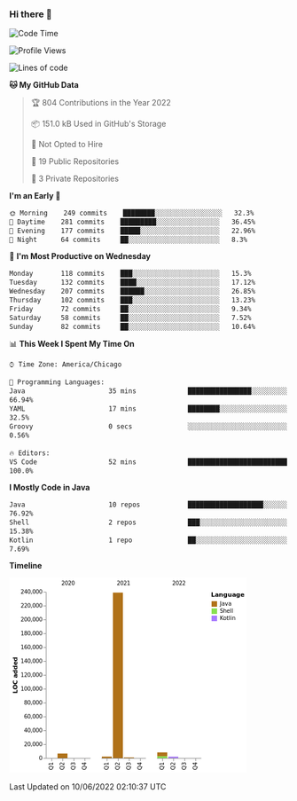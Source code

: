 ### Hi there 👋


<!--START_SECTION:waka-->
![Code Time](http://img.shields.io/badge/Code%20Time-2%2C276%20hrs%2055%20mins-blue)

![Profile Views](http://img.shields.io/badge/Profile%20Views-0-blue)

![Lines of code](https://img.shields.io/badge/From%20Hello%20World%20I%27ve%20Written-259%20Thousand%20lines%20of%20code-blue)

**🐱 My GitHub Data** 

> 🏆 804 Contributions in the Year 2022
 > 
> 📦 151.0 kB Used in GitHub's Storage 
 > 
> 🚫 Not Opted to Hire
 > 
> 📜 19 Public Repositories 
 > 
> 🔑 3 Private Repositories  
 > 
**I'm an Early 🐤** 

```text
🌞 Morning    249 commits    ████████░░░░░░░░░░░░░░░░░   32.3% 
🌆 Daytime    281 commits    █████████░░░░░░░░░░░░░░░░   36.45% 
🌃 Evening    177 commits    █████░░░░░░░░░░░░░░░░░░░░   22.96% 
🌙 Night      64 commits     ██░░░░░░░░░░░░░░░░░░░░░░░   8.3%

```
📅 **I'm Most Productive on Wednesday** 

```text
Monday       118 commits    ███░░░░░░░░░░░░░░░░░░░░░░   15.3% 
Tuesday      132 commits    ████░░░░░░░░░░░░░░░░░░░░░   17.12% 
Wednesday    207 commits    ██████░░░░░░░░░░░░░░░░░░░   26.85% 
Thursday     102 commits    ███░░░░░░░░░░░░░░░░░░░░░░   13.23% 
Friday       72 commits     ██░░░░░░░░░░░░░░░░░░░░░░░   9.34% 
Saturday     58 commits     ██░░░░░░░░░░░░░░░░░░░░░░░   7.52% 
Sunday       82 commits     ██░░░░░░░░░░░░░░░░░░░░░░░   10.64%

```


📊 **This Week I Spent My Time On** 

```text
⌚︎ Time Zone: America/Chicago

💬 Programming Languages: 
Java                     35 mins             ████████████████░░░░░░░░░   66.94% 
YAML                     17 mins             ████████░░░░░░░░░░░░░░░░░   32.5% 
Groovy                   0 secs              ░░░░░░░░░░░░░░░░░░░░░░░░░   0.56%

🔥 Editors: 
VS Code                  52 mins             █████████████████████████   100.0%

```

**I Mostly Code in Java** 

```text
Java                     10 repos            ███████████████████░░░░░░   76.92% 
Shell                    2 repos             ███░░░░░░░░░░░░░░░░░░░░░░   15.38% 
Kotlin                   1 repo              ██░░░░░░░░░░░░░░░░░░░░░░░   7.69%

```


**Timeline**

![Chart not found](https://raw.githubusercontent.com/powercasgamer/powercasgamer/master/charts/bar_graph.png) 


 Last Updated on 10/06/2022 02:10:37 UTC
<!--END_SECTION:waka-->
